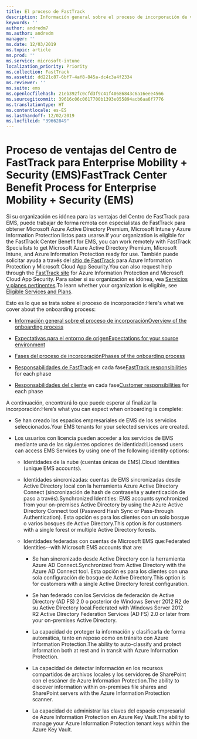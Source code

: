 ```yaml
---
title: El proceso de FastTrack
description: Información general sobre el proceso de incorporación de ventajas del Centro de FastTrack
keywords: ''
author: andredm7
ms.author: andredm
manager: ''
ms.date: 12/03/2019
ms.topic: article
ms.prod: ''
ms.service: microsoft-intune
localization_priority: Priority
ms.collection: FastTrack
ms.assetid: dd221c87-6bf7-4af8-845a-dc4c3a4f2334
ms.reviewer: ''
ms.suite: ems
ms.openlocfilehash: 21eb392fc0cfd3f9c41f40686843c6a16eee4566
ms.sourcegitcommit: 39616c06c0617700b1393e055894acb6aa6f7776
ms.translationtype: HT
ms.contentlocale: es-ES
ms.lasthandoff: 12/02/2019
ms.locfileid: "39662849"
---
```

# <a name="fasttrack-center-benefit-process-for-enterprise-mobility--security-ems"></a><span data-ttu-id="b42c8-103">Proceso de ventajas del Centro de FastTrack para Enterprise Mobility + Security (EMS)</span><span class="sxs-lookup"><span data-stu-id="b42c8-103">FastTrack Center Benefit Process for Enterprise Mobility + Security (EMS)</span></span>
<span data-ttu-id="b42c8-104">Si su organización es idónea para las ventajas del Centro de FastTrack para EMS, puede trabajar de forma remota con especialistas de FastTrack para obtener Microsoft Azure Active Directory Premium, Microsoft Intune y Azure Information Protection listos para usarse.</span><span class="sxs-lookup"><span data-stu-id="b42c8-104">If your organization is eligible for the FastTrack Center Benefit for EMS, you can work remotely with FastTrack Specialists to get Microsoft Azure Active Directory Premium, Microsoft Intune, and Azure Information Protection ready for use.</span></span> <span data-ttu-id="b42c8-105">También puede solicitar ayuda a través del [sitio de FastTrack](https://www.microsoft.com/fasttrack/microsoft-365/ems) para Azure Information Protection y Microsoft Cloud App Security.</span><span class="sxs-lookup"><span data-stu-id="b42c8-105">You can also request help through the [FastTrack site](https://www.microsoft.com/fasttrack/microsoft-365/ems) for Azure Information Protection and Microsoft Cloud App Security.</span></span> <span data-ttu-id="b42c8-106">Para saber si su organización es idónea, vea [Servicios y planes pertinentes](M365-eligible-services-and-plans.md).</span><span class="sxs-lookup"><span data-stu-id="b42c8-106">To learn whether your organization is eligible, see [Eligible Services and Plans](M365-eligible-services-and-plans.md).</span></span>


<span data-ttu-id="b42c8-107">Esto es lo que se trata sobre el proceso de incorporación:</span><span class="sxs-lookup"><span data-stu-id="b42c8-107">Here's what we cover about the onboarding process:</span></span>

-   [<span data-ttu-id="b42c8-108">Información general sobre el proceso de incorporación</span><span class="sxs-lookup"><span data-stu-id="b42c8-108">Overview of the onboarding process</span></span>](EMS-fasttrack-benefit-overview.md)

-   [<span data-ttu-id="b42c8-109">Expectativas para el entorno de origen</span><span class="sxs-lookup"><span data-stu-id="b42c8-109">Expectations for your source environment</span></span>](EMS-source-environment-expectations.md)

-   [<span data-ttu-id="b42c8-110">Fases del proceso de incorporación</span><span class="sxs-lookup"><span data-stu-id="b42c8-110">Phases of the onboarding process</span></span>](EMS-onboarding-phases.md)

-   <span data-ttu-id="b42c8-111">[Responsabilidades de FastTrack](EMS-fasttrack-responsibilities.md) en cada fase</span><span class="sxs-lookup"><span data-stu-id="b42c8-111">[FastTrack responsibilities](EMS-fasttrack-responsibilities.md) for each phase</span></span>

-   <span data-ttu-id="b42c8-112">[Responsabilidades del cliente](EMS-your-responsibilities.md) en cada fase</span><span class="sxs-lookup"><span data-stu-id="b42c8-112">[Customer responsibilities](EMS-your-responsibilities.md) for each phase</span></span>

<span data-ttu-id="b42c8-113">A continuación, encontrará lo que puede esperar al finalizar la incorporación:</span><span class="sxs-lookup"><span data-stu-id="b42c8-113">Here’s what you can expect when onboarding is complete:</span></span>

-   <span data-ttu-id="b42c8-114">Se han creado los espacios empresariales de EMS de los servicios seleccionados.</span><span class="sxs-lookup"><span data-stu-id="b42c8-114">Your EMS tenants for your selected services are created.</span></span>

-   <span data-ttu-id="b42c8-115">Los usuarios con licencia pueden acceder a los servicios de EMS mediante una de las siguientes opciones de identidad:</span><span class="sxs-lookup"><span data-stu-id="b42c8-115">Licensed users can access EMS Services by using one of the following identity options:</span></span>

    -   <span data-ttu-id="b42c8-116">Identidades de la nube (cuentas únicas de EMS).</span><span class="sxs-lookup"><span data-stu-id="b42c8-116">Cloud Identities (unique EMS accounts).</span></span>

    -   <span data-ttu-id="b42c8-117">Identidades sincronizadas: cuentas de EMS sincronizadas desde Active Directory local con la herramienta Azure Active Directory Connect (sincronización de hash de contraseña y autenticación de paso a través).</span><span class="sxs-lookup"><span data-stu-id="b42c8-117">Synchronized Identities: EMS accounts synchronized from your on-premises Active Directory by using the Azure Active Directory Connect tool (Password Hash Sync or Pass-through Authentication).</span></span> <span data-ttu-id="b42c8-118">Esta opción es para los clientes con un solo bosque o varios bosques de Active Directory.</span><span class="sxs-lookup"><span data-stu-id="b42c8-118">This option is for customers with a single forest or multiple Active Directory forests.</span></span>

    -   <span data-ttu-id="b42c8-119">Identidades federadas con cuentas de Microsoft EMS que:</span><span class="sxs-lookup"><span data-stu-id="b42c8-119">Federated Identities--with Microsoft EMS accounts that are:</span></span>

        -   <span data-ttu-id="b42c8-120">Se han sincronizado desde Active Directory con la herramienta Azure AD Connect.</span><span class="sxs-lookup"><span data-stu-id="b42c8-120">Synchronized from Active Directory with the Azure AD Connect tool.</span></span> <span data-ttu-id="b42c8-121">Esta opción es para los clientes con una sola configuración de bosque de Active Directory.</span><span class="sxs-lookup"><span data-stu-id="b42c8-121">This option is for customers with a single Active Directory forest configuration.</span></span>

        -   <span data-ttu-id="b42c8-122">Se han federado con los Servicios de federación de Active Directory (AD FS) 2.0 o posterior de Windows Server 2012 R2 de su Active Directory local.</span><span class="sxs-lookup"><span data-stu-id="b42c8-122">Federated with Windows Server 2012 R2 Active Directory Federation Services (AD FS) 2.0 or later from your on-premises Active Directory.</span></span>

        -   <span data-ttu-id="b42c8-123">La capacidad de proteger la información y clasificarla de forma automática, tanto en reposo como en tránsito con Azure Information Protection.</span><span class="sxs-lookup"><span data-stu-id="b42c8-123">The ability to auto-classify and protect information both at rest and in transit with Azure Information Protection.</span></span> 

        -   <span data-ttu-id="b42c8-124">La capacidad de detectar información en los recursos compartidos de archivos locales y los servidores de SharePoint con el escáner de Azure Information Protection.</span><span class="sxs-lookup"><span data-stu-id="b42c8-124">The ability to discover information within on-premises file shares and SharePoint servers with the Azure Information Protection scanner.</span></span> 

        -   <span data-ttu-id="b42c8-125">La capacidad de administrar las claves del espacio empresarial de Azure Information Protection en Azure Key Vault.</span><span class="sxs-lookup"><span data-stu-id="b42c8-125">The ability to manage your Azure Information Protection tenant keys within the Azure Key Vault.</span></span> 
